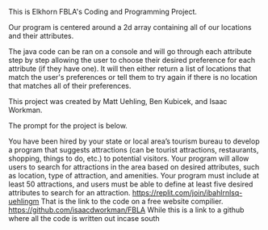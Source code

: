 

This is Elkhorn FBLA's Coding and Programming Project.

Our program is centered around a 2d array containing all of our locations and their attributes.

The java code can be ran on a console and will go through each attribute step by step allowing the user to choose their desired preference for each attribute (if they have one). It will then either return a list of locations that match the user's preferences or tell them to try again if there is no location that matches all of their preferences.

This project was created by Matt Uehling, Ben Kubicek, and Isaac Workman. 

The prompt for the project is below.

You have been hired by your state or local area’s tourism bureau to develop a program that suggests attractions (can be tourist attractions, restaurants, shopping, things to do, etc.) to potential visitors. Your program will allow users to search for attractions in the area based on desired attributes, such as location, type of attraction, and amenities. Your program must include at least 50 attractions, and users must be able to define at least five desired attributes to search for an attraction.
https://replit.com/join/ibahlrnlsq-uehlingm 
That is the link to the code on a free website compilier.
https://github.com/isaacdworkman/FBLA
While this is a link to a github where all the code is written out incase south 
